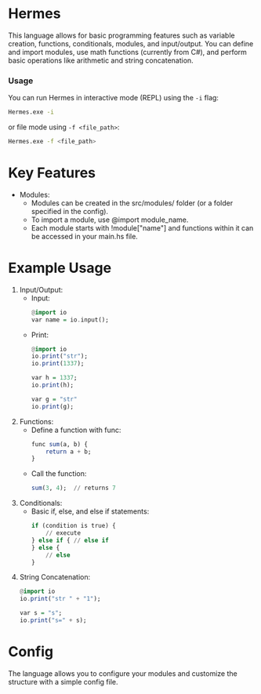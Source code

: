 # Hermes
 This language allows for basic programming features such as variable creation, functions, conditionals, modules, and input/output. You can define and import modules, use math functions (currently from C#), and perform basic operations like arithmetic and string concatenation.

### Usage

 You can run Hermes in interactive mode (REPL) using the `-i` flag:
 ```sh
 Hermes.exe -i
 ```

 or file mode using `-f <file_path>`:
 ```sh
 Hermes.exe -f <file_path>
 ```

# Key Features
 - Modules:
    - Modules can be created in the src/modules/ folder (or a folder specified in the config).
    - To import a module, use @import module_name.
    - Each module starts with !module["name"] and functions within it can be accessed in your main.hs file.


# Example Usage
 1. Input/Output:
    - Input:
        ```hs
        @import io
        var name = io.input();
        ```
    - Print:
        ```hs
        @import io
        io.print("str");
        io.print(1337);

        var h = 1337;
        io.print(h);

        var g = "str"
        io.print(g);
        ```
 2. Functions:
    - Define a function with func:
        ```hs
        func sum(a, b) {
            return a + b;
        }
        ```
    - Call the function:
        ```hs
        sum(3, 4);  // returns 7
        ```
 3. Conditionals:
    - Basic if, else, and else if statements:
        ```hs
        if (condition is true) { 
            // execute 
        } else if { // else if 
        } else { 
            // else 
        }
        ```
 4. String Concatenation:
    ```hs
    @import io
    io.print("str " + "1");

    var s = "s";
    io.print("s=" + s);
    ```

# Config
 The language allows you to configure your modules and customize the structure with a simple config file.